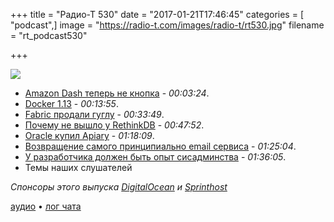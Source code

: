 +++
title = "Радио-Т 530"
date = "2017-01-21T17:46:45"
categories = [ "podcast",]
image = "https://radio-t.com/images/radio-t/rt530.jpg"
filename = "rt_podcast530"

+++

![](https://radio-t.com/images/radio-t/rt530.jpg)

- [Amazon Dash теперь не кнопка](http://www.pcmag.com/news/351172/amazon-dash-buttons-go-virtual) - *00:03:24*.
- [Docker 1.13](https://blog.docker.com/2017/01/whats-new-in-docker-1-13/?mkt_tok=eyJpIjoiTWpZMlpqWmpOMkpoWVRjMyIsInQiOiJyMmpaM0VaWTZqSml6MGRIU3N3RUsraXUwV0pqVXhLVWZNcnhtZDNEVlNXd1J2NWhHS3JXaFdVM0lEYnFKTXBqdDZYeU9yUWRITjBzeWFZdXdjeXo2bjc2RVwvRDVNUllaSWdueFVSQUtEYmJCbUllV1RmYXZKZFhNY01RQlFsTnYifQ==) - *00:13:55*.
- [Fabric продали гуглу](https://fabric.io/blog/fabric-joins-google) - *00:33:49*.
- [Почему не вышло у RethinkDB](http://www.defstartup.org/2017/01/18/why-rethinkdb-failed.html) - *00:47:52*.
- [Oracle купил Apiary](http://venturebeat.com/2017/01/19/oracle-acquires-api-development-startup-apiary/) - *01:18:09*.
- [Возвращение самого принципиально email сервиса](https://theintercept.com/2017/01/20/encrypted-email-service-once-used-by-edward-snowden-to-relaunch/) - *01:25:04*.
- [У разработчика должен быть опыт сисадминства](https://habrahabr.ru/post/319686/) - *01:36:05*.
- Темы наших слушателей

_Спонсоры этого выпуска [DigitalOcean](https://www.digitalocean.com) и [Sprinthost](https://sprintbox.ru)_

[аудио](https://cdn.radio-t.com/rt_podcast530.mp3) • [лог чата](http://chat.radio-t.com/logs/radio-t-530.html)
<audio src="https://cdn.radio-t.com/rt_podcast530.mp3" preload="none"></audio>
